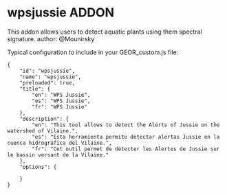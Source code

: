 wpsjussie ADDON
================

This addon allows users to detect aquatic plants using them spectral signature.
author: @Mounirsky

Typical configuration to include in your GEOR_custom.js file:

    {
        "id": "wpsjussie",
        "name": "wpsjussie",
        "preloaded": true,
        "title": {
            "en": "WPS Jussie",
            "es": "WPS Jussie",
            "fr": "WPS Jussie"
        },
        "description": {
            "en": "This tool allows to detect the Alerts of Jussie on the watershed of Vilaine.",
            "es": "Esta herramienta permite detectar alertas Jussie en la cuenca hidrográfica del Vilaine.",
            "fr": "Cet outil permet de détecter les Alertes de Jussie sur le bassin versant de la Vilaine."
        },
        "options": {

        }
    }
